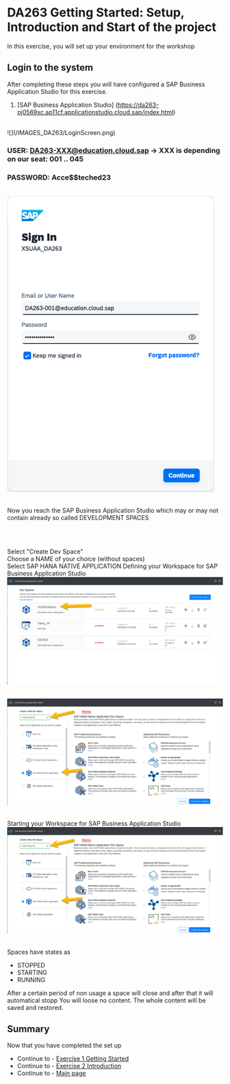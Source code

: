 # DA263 Getting Started: Setup, Introduction and Start of the project

In this exercise, you will set up your environment for the workshop

## Login to the system

After completing these steps you will have configured a SAP Business Application Studio for this exercise.

1. [SAP Business Application Studio] (<https://da263-pj0569xc.ap11cf.applicationstudio.cloud.sap/index.html>)

<BR>
![](/IMAGES_DA263/LoginScreen.png)

### USER:       <DA263-XXX@education.cloud.sap>    -> XXX is depending on our seat: 001 .. 045

### PASSWORD:   Acce$$teched23

<BR> ![](/Exercises_Content/9_0_HC_Intro/IMAGES_DA263/Credentials.png)

<BR> Now you reach the SAP Business Application Studio which may or may not contain already so called DEVELOPMENT SPACES

<BR>

<BR> Select "Create Dev Space"
<BR> Choose a NAME of your choice (without spaces)
<BR> Select SAP HANA NATIVE APPLICATION
Defining your Workspace for SAP Business Application Studio ![Define BAS](/Exercises_Content/9_0_HC_Intro/IMAGES_DA263/GETTING_STARTED/BAS_1_1_0_BAS_START.png)

<BR> ![](/Exercises_Content/9_0_HC_Intro/IMAGES_DA263/MyDevSpace.png)

<BR> Starting your Workspace for SAP Business Application Studio ![Start BAS](/Exercises_Content/9_0_HC_Intro/IMAGES_DA263/GETTING_STARTED/BAS_1_1_1_BAS_DEFINE.png)

<BR> Spaces have states as

- STOPPED
- STARTING
- RUNNING

After a certain period of non usage a space will close and after that it will automatical stopp
You will loose no content. The whole content will be saved and restored.

## Summary

Now that you have completed the set up

- Continue to - [Exercise 1 Getting Started](/Exercises_Content/9_0_HC_Intro/1_BAS_Getting_Started.md)
- Continue to - [Exercise 2 Introduction](/Exercises_Content/9_0_HC_Intro/2_BAS_Introduction.md)
- Continue to - [Main page](../../README.md)
